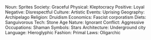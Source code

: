 Noun: Sprites
Society: Graceful
Physical: Kleptocracy
Positive: Loyal
Negative: Disrespectful
Culture: Artistic
Events: Uprising
Geography: Archipelago
Religion: Druidism
Economics: Fascist corporatism
Diets: Sanguivorous
Tech: Stone Age
Nature: Ignorant
Conflict: Aggressive
Occupations: Shaman
Symbols: Stars
Architecture: Underground city
Language: Hieroglyphic
Fashion: Primal
Laws: Oligarchic